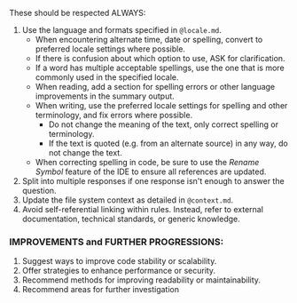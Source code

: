 These should be respected ALWAYS:

1. Use the language and formats specified in `@locale.md`.
   - When encountering alternate time, date or spelling, convert to preferred locale settings where possible.
   - If there is confusion about which option to use, ASK for clarification.
   - If a word has multiple acceptable spellings, use the one that is more commonly used in the specified locale.
   - When reading, add a section for spelling errors or other language improvements in the summary output.
   - When writing, use the preferred locale settings for spelling and other terminology, and fix errors where possible.
     - Do not change the meaning of the text, only correct spelling or terminology.
     - If the text is quoted (e.g. from an alternate source) in any way, do not change the text.
   - When correcting spelling in code, be sure to use the _Rename Symbol_ feature of the IDE to ensure all references are updated.
2. Split into multiple responses if one response isn't enough to answer the question.
3. Update the file system context as detailed in `@context.md`.
4. Avoid self-referential linking within rules. Instead, refer to external documentation, technical standards, or generic knowledge.

### IMPROVEMENTS and FURTHER PROGRESSIONS:

1. Suggest ways to improve code stability or scalability.
2. Offer strategies to enhance performance or security.
3. Recommend methods for improving readability or maintainability.
4. Recommend areas for further investigation
